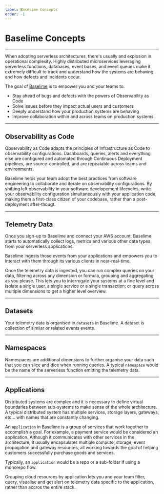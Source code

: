 ```yaml
---
label: Baselime Concepts
order: -1
---
```


# Baselime Concepts
---

When adopting serverless architectures, there's usually and explosion in operational complexity. Highly distributed microservices leveraging serverless functions, databases, event buses, and event queues make it extremely difficult to track and understand how the systems are behaving and how defects and incidents occur.

The goal of [Baselime](https://baselime.io) is to empower you and your teams to:
- Stay ahead of bugs and defects with the powers of Observability as Code 
- Solve issues before they impact actual users and customers
- Deeply understand how your production systems are behaving
- Improve collaboration within and across teams on production systems

---

## Observability as Code

Observability as Code adapts the principles of Infrastructure as Code to observability configurations. Dashboards, queries, alerts and everything else are configured and automated through Continuous Deployment pipelines, are source-controlled, and are repeatable across teams and environments.

Baselime helps your team adopt the best practices from software engineering to collaborate and iterate on observability configurations. By shifting left observability in your software developement lifecycles, write your observability configuration simultaneously with your application code, making them a first-class citizen of your codebase, rather than a post-deployment after-thougt.

---

## Telemetry Data

Once you sign-up to Baselime and connect your AWS account, Baselime starts to automatically collect logs, metrics and various other data types from your serverless applications.

Baselime ingests those events from your applications and empowers you to interact with them through its various clients in near-real-time.

Once the telemetry data is ingested, you can run complex queries on your data, filtering across any dimension or formula, grouping and aggregating as you please. This lets you to interrogate your systems at a fine level and isolate a single user, a single service or a single transaction; or query across multiple dimensions to get a higher level overview.

---

## Datasets

Your telemetry data is organised in `datasets` in Baselime. A dataset is collection of similar or related events events.

---

## Namespaces

Namespaces are additional dimensions to further organise your data such that you can slice and dice when running queries. A typical `namespace` would be the name of the serverless function emitting the telemetry data.

---

## Applications

Distributed systems are complex and it is necessary to define virtual boundaries between sub-systems to make sense of the whole architecture. A typical distributed system has multiple services, storage layers, gateways, etc... with names that are constantly changing.

An `application` in Baselime is a group of services that work together to accomplish a goal. For example, a payment service would be considered an application. Although it communicates with other services in the architecture, it usually encapsulates multiple compute, storage, event propagation and gateway resources, all working towards the goal of helping customers successfully purchase goods and services.

Typically, an `application` would be a repo or a sub-folder if using a monorepo flow.

Grouping cloud resources by application lets you and your team filter, query, visualise and get alert on telemetry data specific to the application, rather than accros the entire stack. 
